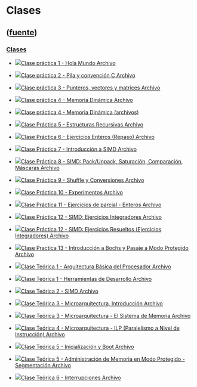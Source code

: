 # Clases
([fuente](https://campus.exactas.uba.ar/course/view.php?id=998&section=4))
---
### [Clases](https://campus.exactas.uba.ar/course/view.php?id=998&section=4)

  - [![ ](https://campus.exactas.uba.ar/theme/image.php/aardvark/core/1524752928/f/pdf-24)Clase práctica 1 - Hola Mundo Archivo](https://campus.exactas.uba.ar/mod/resource/view.php?id=60318)

  - [![ ](https://campus.exactas.uba.ar/theme/image.php/aardvark/core/1524752928/f/pdf-24)Clase práctica 2 - Pila y convención C Archivo](https://campus.exactas.uba.ar/mod/resource/view.php?id=60319)

  - [![ ](https://campus.exactas.uba.ar/theme/image.php/aardvark/core/1524752928/f/pdf-24)Clase práctica 3 - Punteros, vectores y matrices Archivo](https://campus.exactas.uba.ar/mod/resource/view.php?id=60321)

  - [![ ](https://campus.exactas.uba.ar/theme/image.php/aardvark/core/1524752928/f/pdf-24)Clase práctica 4 - Memoria Dinámica Archivo](https://campus.exactas.uba.ar/mod/resource/view.php?id=60314)

  - [![ ](https://campus.exactas.uba.ar/theme/image.php/aardvark/core/1524752928/f/archive-24)Clase práctica 4 - Memoria Dinámica (archivos)](https://campus.exactas.uba.ar/mod/resource/view.php?id=60320)

  - [![ ](https://campus.exactas.uba.ar/theme/image.php/aardvark/core/1524752928/f/pdf-24)Clase Práctica 5 - Estructuras Recursivas Archivo](https://campus.exactas.uba.ar/mod/resource/view.php?id=60393)

  - [![ ](https://campus.exactas.uba.ar/theme/image.php/aardvark/core/1524752928/f/pdf-24)Clase Práctica 6 - Ejercicios Enteros (Repaso) Archivo](https://campus.exactas.uba.ar/mod/resource/view.php?id=60394)

  - [![ ](https://campus.exactas.uba.ar/theme/image.php/aardvark/core/1524752928/f/pdf-24)Clase Práctica 7 - Introducción a SIMD Archivo](https://campus.exactas.uba.ar/mod/resource/view.php?id=60616)

  - [![ ](https://campus.exactas.uba.ar/theme/image.php/aardvark/core/1524752928/f/pdf-24)Clase Práctica 8 - SIMD: Pack/Unpack, Saturación, Comparación, Máscaras Archivo](https://campus.exactas.uba.ar/mod/resource/view.php?id=60726)

  - [![ ](https://campus.exactas.uba.ar/theme/image.php/aardvark/core/1524752928/f/pdf-24)Clase Práctica 9 - Shuffle y Conversiones Archivo](https://campus.exactas.uba.ar/mod/resource/view.php?id=60816)

  - [![ ](https://campus.exactas.uba.ar/theme/image.php/aardvark/core/1524752928/f/pdf-24)Clase Práctica 10 - Experimentos Archivo](https://campus.exactas.uba.ar/mod/resource/view.php?id=61282)

  - [![ ](https://campus.exactas.uba.ar/theme/image.php/aardvark/core/1524752928/f/archive-24)Clase Práctica 11 - Ejercicios de parcial - Enteros Archivo](https://campus.exactas.uba.ar/mod/resource/view.php?id=61281)

  - [![ ](https://campus.exactas.uba.ar/theme/image.php/aardvark/core/1524752928/f/pdf-24)Clase Práctica 12 - SIMD: Ejercicios Integradores Archivo](https://campus.exactas.uba.ar/mod/resource/view.php?id=61197)

  - [![ ](https://campus.exactas.uba.ar/theme/image.php/aardvark/core/1524752928/f/archive-24)Clase Práctica 12 - SIMD: Ejercicios Resueltos (Ejercicios Integradores) Archivo](https://campus.exactas.uba.ar/mod/resource/view.php?id=61198)

  - [![ ](https://campus.exactas.uba.ar/theme/image.php/aardvark/core/1524752928/f/pdf-24)Clase Practica 13 - Introducción a Bochs y Pasaje a Modo Protegido Archivo](https://campus.exactas.uba.ar/mod/resource/view.php?id=62464)

  - [![ ](https://campus.exactas.uba.ar/theme/image.php/aardvark/core/1524752928/f/pdf-24)Clase Teórica 1 - Arquitectura Básica del Procesador Archivo](https://campus.exactas.uba.ar/mod/resource/view.php?id=60335)

  - [![ ](https://campus.exactas.uba.ar/theme/image.php/aardvark/core/1524752928/f/pdf-24)Clase Teórica 1 - Herramientas de Desarrollo Archivo](https://campus.exactas.uba.ar/mod/resource/view.php?id=60336)

  - [![ ](https://campus.exactas.uba.ar/theme/image.php/aardvark/core/1524752928/f/pdf-24)Clase Teórica 2 - SIMD Archivo](https://campus.exactas.uba.ar/mod/resource/view.php?id=61196)

  - [![ ](https://campus.exactas.uba.ar/theme/image.php/aardvark/core/1524752928/f/pdf-24)Clase Teórica 3 - Microarquitectura, Introducción Archivo](https://campus.exactas.uba.ar/mod/resource/view.php?id=60815)

  - [![ ](https://campus.exactas.uba.ar/theme/image.php/aardvark/core/1524752928/f/pdf-24)Clase Teórica 3 - Microarquitectura - El Sistema de Memoria Archivo](https://campus.exactas.uba.ar/mod/resource/view.php?id=61868)

  - [![ ](https://campus.exactas.uba.ar/theme/image.php/aardvark/core/1524752928/f/pdf-24)Clase Teórica 4 - Microarquitectura - ILP (Paralelismo a Nivel de Instrucción) Archivo](https://campus.exactas.uba.ar/mod/resource/view.php?id=61869)

  - [![ ](https://campus.exactas.uba.ar/theme/image.php/aardvark/core/1524752928/f/pdf-24)Clase Teórica 5 - Inicialización y Boot Archivo](https://campus.exactas.uba.ar/mod/resource/view.php?id=61870)

  - [![ ](https://campus.exactas.uba.ar/theme/image.php/aardvark/core/1524752928/f/pdf-24)Clase Teórica 5 - Administración de Memoria en Modo Protegido - Segmentación Archivo](https://campus.exactas.uba.ar/mod/resource/view.php?id=61871)

  - [![ ](https://campus.exactas.uba.ar/theme/image.php/aardvark/core/1524752928/f/pdf-24)Clase Teórica 6 - Interrupciones Archivo](https://campus.exactas.uba.ar/mod/resource/view.php?id=62569)

